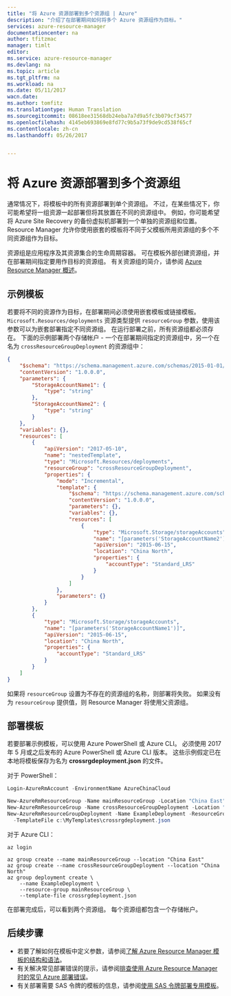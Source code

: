 ```yaml
---
title: "将 Azure 资源部署到多个资源组 | Azure"
description: "介绍了在部署期间如何将多个 Azure 资源组作为目标。"
services: azure-resource-manager
documentationcenter: na
author: tfitzmac
manager: timlt
editor: 
ms.service: azure-resource-manager
ms.devlang: na
ms.topic: article
ms.tgt_pltfrm: na
ms.workload: na
ms.date: 05/11/2017
wacn.date: 
ms.author: tomfitz
ms.translationtype: Human Translation
ms.sourcegitcommit: 08618ee31568db24eba7a7d9a5fc3b079cf34577
ms.openlocfilehash: 4145eb693869e8fd77c9b5a73f9de9cd538f65cf
ms.contentlocale: zh-cn
ms.lasthandoff: 05/26/2017


---
```


# <a name="deploy-azure-resources-to-more-than-one-resource-group"></a>将 Azure 资源部署到多个资源组

通常情况下，将模板中的所有资源部署到单个资源组。 不过，在某些情况下，你可能希望将一组资源一起部署但将其放置在不同的资源组中。 例如，你可能希望将 Azure Site Recovery 的备份虚拟机部署到一个单独的资源组和位置。 Resource Manager 允许你使用嵌套的模板将不同于父模板所用资源组的多个不同资源组作为目标。

资源组是应用程序及其资源集合的生命周期容器。 可在模板外部创建资源组，并在部署期间指定要用作目标的资源组。 有关资源组的简介，请参阅 [Azure Resource Manager 概述](resource-group-overview.md)。

## <a name="example-template"></a>示例模板

若要将不同的资源作为目标，在部署期间必须使用嵌套模板或链接模板。 `Microsoft.Resources/deployments` 资源类型提供 `resourceGroup` 参数，使用该参数可以为嵌套部署指定不同资源组。 在运行部署之前，所有资源组都必须存在。 下面的示例部署两个存储帐户 - 一个在部署期间指定的资源组中，另一个在名为 `crossResourceGroupDeployment` 的资源组中：

```json
{
    "$schema": "https://schema.management.azure.com/schemas/2015-01-01/deploymentTemplate.json#",
    "contentVersion": "1.0.0.0",
    "parameters": {
        "StorageAccountName1": {
            "type": "string"
        },
        "StorageAccountName2": {
            "type": "string"
        }
    },
    "variables": {},
    "resources": [
        {
            "apiVersion": "2017-05-10",
            "name": "nestedTemplate",
            "type": "Microsoft.Resources/deployments",
            "resourceGroup": "crossResourceGroupDeployment",
            "properties": {
                "mode": "Incremental",
                "template": {
                    "$schema": "https://schema.management.azure.com/schemas/2015-01-01/deploymentTemplate.json#",
                    "contentVersion": "1.0.0.0",
                    "parameters": {},
                    "variables": {},
                    "resources": [
                        {
                            "type": "Microsoft.Storage/storageAccounts",
                            "name": "[parameters('StorageAccountName2')]",
                            "apiVersion": "2015-06-15",
                            "location": "China North",
                            "properties": {
                                "accountType": "Standard_LRS"
                            }
                        }
                    ]
                },
                "parameters": {}
            }
        },
        {
            "type": "Microsoft.Storage/storageAccounts",
            "name": "[parameters('StorageAccountName1')]",
            "apiVersion": "2015-06-15",
            "location": "China North",
            "properties": {
                "accountType": "Standard_LRS"
            }
        }
    ]
}
```

如果将 `resourceGroup` 设置为不存在的资源组的名称，则部署将失败。 如果没有为 `resourceGroup` 提供值，则 Resource Manager 将使用父资源组。  

## <a name="deploy-the-template"></a>部署模板

若要部署示例模板，可以使用 Azure PowerShell 或 Azure CLI。 必须使用 2017 年 5 月或之后发布的 Azure PowerShell 或 Azure CLI 版本。 这些示例假定已在本地将模板保存为名为 **crossrgdeployment.json** 的文件。

对于 PowerShell：

```powershell
Login-AzureRmAccount -EnvironmentName AzureChinaCloud

New-AzureRmResourceGroup -Name mainResourceGroup -Location "China East"
New-AzureRmResourceGroup -Name crossResourceGroupDeployment -Location "China North"
New-AzureRmResourceGroupDeployment -Name ExampleDeployment -ResourceGroupName mainResourceGroup `
  -TemplateFile c:\MyTemplates\crossrgdeployment.json
```

对于 Azure CLI：

```azurecli
az login

az group create --name mainResourceGroup --location "China East"
az group create --name crossResourceGroupDeployment --location "China North"
az group deployment create \
    --name ExampleDeployment \
    --resource-group mainResourceGroup \
    --template-file crossrgdeployment.json
```

在部署完成后，可以看到两个资源组。 每个资源组都包含一个存储帐户。

## <a name="next-steps"></a>后续步骤

* 若要了解如何在模板中定义参数，请参阅[了解 Azure Resource Manager 模板的结构和语法](resource-group-authoring-templates.md)。
* 有关解决常见部署错误的提示，请参阅[排查使用 Azure Resource Manager 时的常见 Azure 部署错误](resource-manager-common-deployment-errors.md)。
* 有关部署需要 SAS 令牌的模板的信息，请参阅[使用 SAS 令牌部署专用模板](resource-manager-powershell-sas-token.md)。
